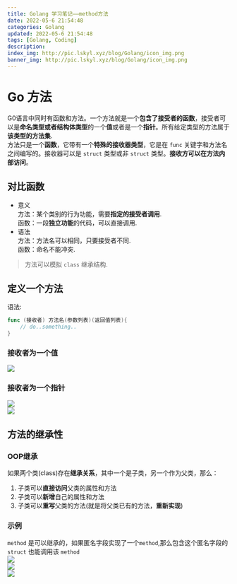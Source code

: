 ```yaml
---
title: Golang 学习笔记——method方法
date: 2022-05-6 21:54:48
categories: Golang
updated: 2022-05-6 21:54:48
tags: [Golang, Coding]
description: 
index_img: http://pic.lskyl.xyz/blog/Golang/icon_img.png
banner_img: http://pic.lskyl.xyz/blog/Golang/icon_img.png
---
```


# Go 方法

G0语言中同时有函数和方法。一个方法就是一个**包含了接受者的函数**，接受者可以是**命名类型或者结构体类型**的一个**值**或者是一个**指针**。所有给定类型的方法属于**该类型的方法集**.  
方法只是一个**函数**，它带有一个**特殊的接收器类型**，它是在 `func` 关键字和方法名之间编写的。接收器可以是 `struct` 类型或非 `struct` 类型。**接收方可以在方法内部访问**。  

## 对比函数
- 意义  
方法：某个类别的行为功能，需要**指定的接受者调用**.  
函数：一段**独立功能**的代码，可以直接调用.  
- 语法  
方法：方法名可以相同，只要接受者不同.  
函数：命名不能冲突.  
> 方法可以模拟 `class` 继承结构.  

## 定义一个方法
语法:  
```go
func (接收者) 方法名(参数列表)(返回值列表){
    // do..something..
}
```

### 接收者为一个值
![](http://pic.lskyl.xyz/blog/Golang/method-1.png)  

### 接收者为一个指针
![](http://pic.lskyl.xyz/blog/Golang/method-2.png)  
![](http://pic.lskyl.xyz/blog/Golang/method-3.png)  

## 方法的继承性

### OOP继承
如果两个类(class)存在**继承关系**，其中一个是子类，另一个作为父类，那么：
1. 子类可以**直接访问**父类的属性和方法
2. 子类可以**新增**自己的属性和方法
3. 子类可以**重写**父类的方法(就是将父类已有的方法，**重新实现**)

### 示例
`method` 是可以继承的，如果匿名字段实现了一个`method`,那么包含这个匿名字段的 `struct` 也能调用该 `method`  
![](http://pic.lskyl.xyz/blog/Golang/method-4.png)  
![](http://pic.lskyl.xyz/blog/Golang/method-5.png)  
![](http://pic.lskyl.xyz/blog/Golang/method-6.png)  
